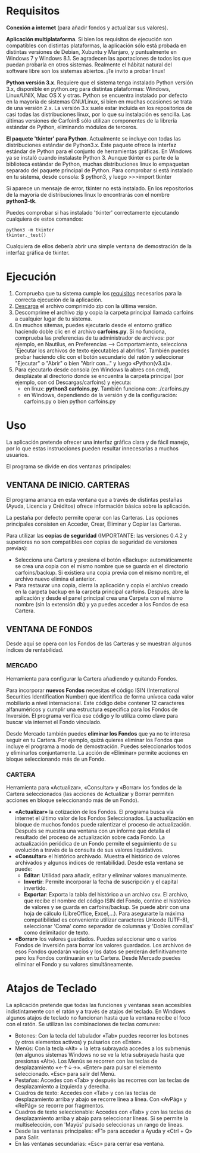 # Requisitos

**Conexión a internet** (para añadir fondos y actualizar sus valores).

**Aplicación multiplataforma**. Si bien los requisitos de ejecución son compatibles con distintas plataformas, la aplicación sólo está probada en distintas versiones de Debian, Xubuntu y  Manjaro, y puntualmente en Windows 7 y Windows 8.1. Se agradecen las aportaciones de todos los que puedan probarla en otros sistemas. Realmente el hábitat natural del software libre son los sistemas abiertos. ¡Te invito a probar linux!

**Python versión 3.x**. Requiere que el sistema tenga instalado Python versión 3.x, disponible en python.org para distintas plataformas: Windows, Linux/UNIX, Mac OS X y otras. Python se encuentra instalado por defecto en la mayoría de sistemas GNU/Linux, si bien en muchas ocasiones se trata de una versión 2.x. La versión 3.x suele estar incluida en los repositorios de casi todas las distribuciones linux, por lo que su instalación es sencilla. Las últimas versiones de Carfoin$ sólo utilizan componentes de la librería estándar de Python, eliminando módulos de terceros.

**El paquete 'tkinter' para Python**. Actualmente se incluye con todas las distribuciones estándar de Python3.x. Este paquete ofrece la interfaz estándar de Python para el conjunto de herramientas gráficas. En Windows ya se instaló cuando instalaste Python 3. Aunque tkinter es parte de la biblioteca estándar de Python, muchas distribuciones linux lo empaquetan separado del paquete principal de Python. Para comprobar si está instalado en tu sistema, desde consola: $ python3, y luego >>>import tkinter

Si aparece un mensaje de error, tkinter no está instalado. En los repositorios de la mayoría de distribuciones linux lo encontrarás con el nombre **python3-tk**.

Puedes comprobar si has instalado 'tkinter' correctamente ejecutando cualquiera de estos comandos:

    python3 -m tkinter
    tkinter._test()

Cualquiera de ellos debería abrir una simple ventana de demostración de la interfaz gráfica de tkinter.
            
# Ejecución

1. Comprueba que tu sistema cumple los [requisitos](https://webierta.github.io/carfoins/#!ayuda.md#Requisitos) necesarios para la correcta ejecución de la aplicación.
2. [Descarga](https://webierta.github.io/carfoins/#!descarga.md) el archivo comprimido zip con la última versión.
3. Descomprime el archivo zip y copia la carpeta principal llamada carfoins a cualquier lugar de tu sistema.
4. En muchos sitemas, puedes ejecutarlo desde el entorno gráfico haciendo doble clic en el archivo **carfoins.py**. Si no funciona, comprueba las preferencias de tu administrador de archivos: por ejemplo, en Nautilus, en Preferencias --> Comportamiento, selecciona 'Ejecutar los archivos de texto ejecutables al abrirlos'. También puedes probar haciendo clic con el botón secundario del ratón y seleccionar "Ejecutar" o "Abrir" o bien "Abrir con..." y luego «Python(v3.x)».
5. Para ejecutarlo desde consola (en Windows la abres con cmd), desplázate al directorio donde se encuentra la carpeta principal (por ejemplo, con cd Descargas/carfoins) y ejecuta:
    - en linux: **python3 carfoins.py**. También funciona con: ./carfoins.py
    - en Windows, dependiendo de la versión y de la configuración: carfoins.py o bien python carfoins.py

# Uso

La aplicación pretende ofrecer una interfaz gráfica clara y de fácil manejo, por lo que estas instrucciones pueden resultar innecesarias a muchos usuarios.

El programa se divide en dos ventanas principales:

## VENTANA DE INICIO. CARTERAS

El programa arranca en esta ventana que a través de distintas pestañas (Ayuda, Licencia y Créditos) ofrece información básica sobre la aplicación.

La pestaña por defecto permite operar con las Carteras. Las opciones principales consisten en Acceder, Crear, Eliminar y Copiar las Carteras.

Para utilizar las **copias de seguridad** (IMPORTANTE: las versiones 0.4.2 y superiores no son compatibles con copias de seguridad de versiones previas):

- Selecciona una Cartera y presiona el botón «Backup»: automáticamente se crea una copia con el mismo nombre que se guarda en el directorio carfoins/backup. Si existiera una copia previa con el mismo nombre, el archivo nuevo elimina el anterior.
- Para restaurar una copia, cierra la aplicación y copia el archivo creado en la carpeta backup en la carpeta principal carfoins. Después, abre la aplicación y desde el panel principal crea una Carpeta con el mismo nombre (sin la extensión db) y ya puedes acceder a los Fondos de esa Cartera. 

## VENTANA DE FONDOS

Desde aquí se opera con los Fondos de las Carteras y se muestran algunos índices de rentabilidad.

### MERCADO

Herramienta para configurar la Cartera añadiendo y quitando Fondos.

Para incorporar **nuevos Fondos** necesitas el código ISIN (International Securities Identification Number) que identifica de forma unívoca cada valor mobiliario a nivel internacional. Este código debe contener 12 caracteres alfanuméricos y cumplir una estructura específica para los Fondos de Inversión. El programa verifica ese código y lo utiliza como clave para buscar vía internet el Fondo vinculado.

Desde Mercado también puedes **eliminar los Fondos** que ya no te interesa seguir en tu Cartera. Por ejemplo, quizá quieres eliminar los Fondos que incluye el programa a modo de demostración. Puedes seleccionarlos todos y eliminarlos conjuntamente. La acción de «Eliminar» permite acciones en bloque seleccionando más de un Fondo.

### CARTERA

Herramienta para «Actualizar», «Consultar» y «Borrar» los fondos de la Cartera seleccionados (las acciones de Actualizar y Borrar permiten acciones en bloque seleccionando más de un Fondo).

- **«Actualizar»** la cotización de los Fondos. El programa busca vía internet el último valor de los Fondos Seleccionados. La actualización en bloque de muchos fondos puede ralentizar el proceso de actualización. Después se muestra una ventana con un informe que detalla el resultado del proceso de actualización sobre cada Fondo. La actualización periódica de un Fondo permite el seguimiento de su evolución a través de la consulta de sus valores liquidativos.
- **«Consultar»** el histórico archivado. Muestra el histórico de valores archivados y algunos índices de rentabilidad. Desde esta ventana se puede:
    * **Editar**: Utilidad para añadir, editar y eliminar valores manualmente.
    * **Invertir**: Permite incorporar la fecha de suscripción y el capital invertido.
    * **Exportar**: Exporta la tabla del histórico a un archivo csv. El archivo, que recibe el nombre del código ISIN del Fondo, contine el histórico de valores y se guarda en carfoins/backup. Se puede abrir con una hoja de cálculo (LibreOffice, Excel,...). Para asegurarte la máxima compatibilidad es conveniente utilizar caracteres Unicode (UTF-8), seleccionar 'Coma' como separador de columnas y 'Dobles comillas' como delimitador de texto.
- **«Borrar»** los valores guardados. Puedes seleccionar uno o varios Fondos de Inversión para borrar los valores guardados. Los archivos de esos Fondos quedarán vacíos y los datos se perderán definitivamente pero los Fondos continuarán en tu Cartera. Desde Mercado puedes eliminar el Fondo y su valores simultáneamente.

# Atajos de Teclado

La aplicación pretende que todas las funciones y ventanas sean accesibles indistintamente con el ratón y a través de atajos del teclado. En Windows algunos atajos de teclado no funcionan hasta que la ventana recibe el foco con el ratón. Se utilizan las combinaciones de teclas comunes:

- Botones: Con la tecla del tabulador «Tab» puedes recorrer los botones (y otros elementos activos) y pulsarlos con «Enter».
- Menús: Con la tecla «Alt» + la letra subrayada accedes a los submenús (en algunos sistemas Windows no se ve la letra subrayada hasta que presionas «Alt»). Los Menús se recorren con las teclas de desplazamiento «←↑↓→». «Enter» para pulsar el elemento seleccionado. «Esc» para salir del Menú.
- Pestañas: Accedes con «Tab» y después las recorres con las teclas de desplazamiento a izquierda y derecha.
- Cuadros de texto: Accedes con «Tab» y con las teclas de desplazamiento arriba y abajo se recorre línea a línea. Con «AvPág» y «RePág» se recorre por fragmentos.
- Cuadros de texto seleccionable: Accedes con «Tab» y con las teclas de desplazamiento arriba y abajo para seleccionar líneas. Si se permite la multiselección, con 'Mayús' pulsado seleccionas un rango de líneas.
- Desde las ventanas principales: «F1» para acceder a Ayuda y «Ctrl + Q» para Salir.
- En las ventanas secundarias: «Esc» para cerrar esa ventana.

